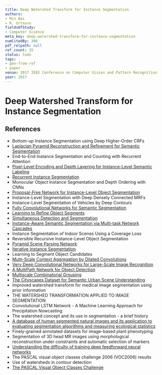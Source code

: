 ```yaml
---
title: Deep Watershed Transform for Instance Segmentation
authors:
- Min Bai
- R. Urtasun
fieldsOfStudy:
- Computer Science
meta_key: deep-watershed-transform-for-instance-segmentation
numCitedBy: 396
pdf_relpath: null
ref_count: 35
status: todo
tags:
- gen-from-ref
- paper
venue: 2017 IEEE Conference on Computer Vision and Pattern Recognition (CVPR)
year: 2017
---
```


# Deep Watershed Transform for Instance Segmentation

## References

- Bottom-up Instance Segmentation using Deep Higher-Order CRFs
- [Laplacian Pyramid Reconstruction and Refinement for Semantic Segmentation](./laplacian-pyramid-reconstruction-and-refinement-for-semantic-segmentation.md)
- End-to-End Instance Segmentation and Counting with Recurrent Attention
- [Pixel-Level Encoding and Depth Layering for Instance-Level Semantic Labeling](./pixel-level-encoding-and-depth-layering-for-instance-level-semantic-labeling.md)
- [Recurrent Instance Segmentation](./recurrent-instance-segmentation.md)
- Monocular Object Instance Segmentation and Depth Ordering with CNNs
- [Proposal-Free Network for Instance-Level Object Segmentation](./proposal-free-network-for-instance-level-object-segmentation.md)
- Instance-Level Segmentation with Deep Densely Connected MRFs
- Instance-Level Segmentation of Vehicles by Deep Contours
- [Fully Convolutional Networks for Semantic Segmentation](./fully-convolutional-networks-for-semantic-segmentation.md)
- [Learning to Refine Object Segments](./learning-to-refine-object-segments.md)
- [Simultaneous Detection and Segmentation](./simultaneous-detection-and-segmentation.md)
- [Instance-Aware Semantic Segmentation via Multi-task Network Cascades](./instance-aware-semantic-segmentation-via-multi-task-network-cascades.md)
- Instance Segmentation of Indoor Scenes Using a Coverage Loss
- Reversible Recursive Instance-Level Object Segmentation
- [Pyramid Scene Parsing Network](./pyramid-scene-parsing-network.md)
- [Iterative Instance Segmentation](./iterative-instance-segmentation.md)
- Learning to Segment Object Candidates
- [Multi-Scale Context Aggregation by Dilated Convolutions](./multi-scale-context-aggregation-by-dilated-convolutions.md)
- [Very Deep Convolutional Networks for Large-Scale Image Recognition](./very-deep-convolutional-networks-for-large-scale-image-recognition.md)
- [A MultiPath Network for Object Detection](./a-multipath-network-for-object-detection.md)
- [Multiscale Combinatorial Grouping](./multiscale-combinatorial-grouping.md)
- [The Cityscapes Dataset for Semantic Urban Scene Understanding](./the-cityscapes-dataset-for-semantic-urban-scene-understanding.md)
- Improved watershed transform for medical image segmentation using prior information
- THE WATERSHED TRANSFORMATION APPLIED TO IMAGE SEGMENTATION
- Convolutional LSTM Network - A Machine Learning Approach for Precipitation Nowcasting
- The watershed concept and its use in segmentation - a brief history
- [A database of human segmented natural images and its application to evaluating segmentation algorithms and measuring ecological statistics](./a-database-of-human-segmented-natural-images-and-its-application-to-evaluating-segmentation-algorithms-and-measuring-ecological-statistics.md)
- Finely-grained annotated datasets for image-based plant phenotyping
- Segmentation of 3D head MR images using morphological reconstruction under constraints and automatic selection of markers
- [Understanding the difficulty of training deep feedforward neural networks](./understanding-the-difficulty-of-training-deep-feedforward-neural-networks.md)
- The PASCAL visual object classes challenge 2006 (VOC2006) results
- Use of watersheds in contour detection
- [The PASCAL Visual Object Classes Challenge](./the-pascal-visual-object-classes-challenge.md)

